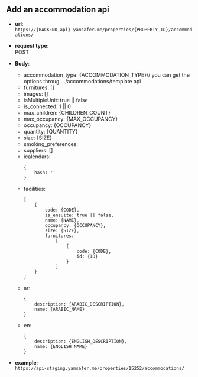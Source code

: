 
## Add an accommodation api  

* **url**:  
`https://{BACKEND_api}.yamsafer.me/properties/{PROPERTY_ID}/accommodations/`  

* **request type**:  
POST  

* **Body**:
    - accommodation_type: {ACCOMMODATION_TYPE}// you can get the options throug .../accommodations/template api
    - furnitures: []
    - images: []
    - isMultipleUnit: true || false
    - is_connected: 1 || 0
    - max_children: {CHILDREN_COUNT}
    - max_occupancy: {MAX_OCCUPANCY}
    - occupancy: {OCCUPANCY}
    - quantity: {QUANTITY}
    - size: {SIZE}
    - smoking_preferences: 
    - suppliers: []
    - icalendars:  
        ```
        {  
            hash: ''
        }  
        ```
    - facilities:  
        ```
        [
            {
                code: {CODE},
                is_ensuite: true || false,
                name: {NAME},
                occupancy: {OCCUPANCY},
                size: {SIZE},
                furnitures: 
                    [
                        {
                            code: {CODE},
                            id: {ID}
                        }
                    ]
            }
        ]
        ```
    - ar: 
        ```
        {
            description: {ARABIC_DESCRIPTION},
            name: {ARABIC_NAME}
        }
        ```
    - en:
        ```
        {
            description: {ENGLISH_DESCRIPTION},
            name: {ENGLISH_NAME}
        }
        ```
* **example**:  
`https://api-staging.yamsafer.me/properties/15252/accommodations/`  
